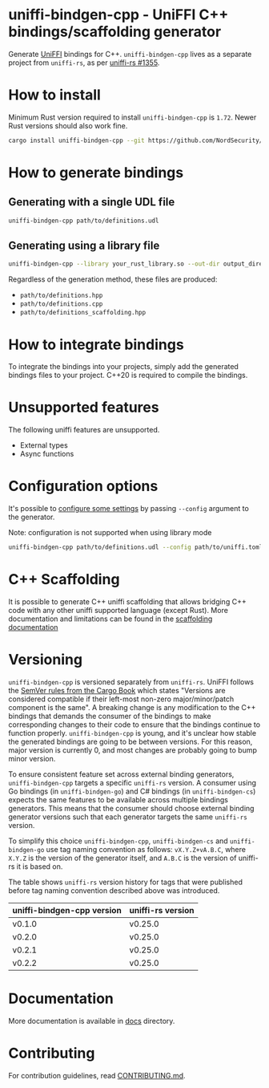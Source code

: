 # uniffi-bindgen-cpp - UniFFI C++ bindings/scaffolding generator

Generate [UniFFI](https://github.com/mozilla/uniffi-rs) bindings for C++. `uniffi-bindgen-cpp` lives
as a separate project from `uniffi-rs`, as per
[uniffi-rs #1355](https://github.com/mozilla/uniffi-rs/issues/1355).

# How to install

Minimum Rust version required to install `uniffi-bindgen-cpp` is `1.72`.
Newer Rust versions should also work fine.

```bash
cargo install uniffi-bindgen-cpp --git https://github.com/NordSecurity/uniffi-bindgen-cpp --tag v0.6.2+v0.25.0
```

# How to generate bindings

## Generating with a single UDL file

```bash
uniffi-bindgen-cpp path/to/definitions.udl
```

## Generating using a library file

```bash
uniffi-bindgen-cpp --library your_rust_library.so --out-dir output_directory
```

Regardless of the generation method, these files are produced:

* `path/to/definitions.hpp`
* `path/to/definitions.cpp`
* `path/to/definitions_scaffolding.hpp`

# How to integrate bindings

To integrate the bindings into your projects, simply add the generated bindings files to your project.
C++20 is required to compile the bindings.

# Unsupported features

The following uniffi features are unsupported.

* External types
* Async functions

# Configuration options

It's possible to [configure some settings](docs/CONFIGURATION.md) by passing `--config`
argument to the generator.

Note: configuration is not supported when using library mode

```bash
uniffi-bindgen-cpp path/to/definitions.udl --config path/to/uniffi.toml
```

# C++ Scaffolding

It is possible to generate C++ uniffi scaffolding that allows bridging C++ code with any other uniffi supported language (except Rust).
More documentation and limitations can be found in the [scaffolding documentation](docs/SCAFFOLDING.md)

# Versioning

`uniffi-bindgen-cpp` is versioned separately from `uniffi-rs`. UniFFI follows the [SemVer rules from
the Cargo Book](https://doc.rust-lang.org/cargo/reference/resolver.html#semver-compatibility)
which states "Versions are considered compatible if their left-most non-zero
major/minor/patch component is the same". A breaking change is any modification to the C++ bindings
that demands the consumer of the bindings to make corresponding changes to their code to ensure that
the bindings continue to function properly. `uniffi-bindgen-cpp` is young, and it's unclear how stable
the generated bindings are going to be between versions. For this reason, major version is currently
0, and most changes are probably going to bump minor version.

To ensure consistent feature set across external binding generators, `uniffi-bindgen-cpp` targets
a specific `uniffi-rs` version. A consumer using Go bindings (in `uniffi-bindgen-go`) and C#
bindings (in `uniffi-bindgen-cs`) expects the same features to be available across multiple bindings
generators. This means that the consumer should choose external binding generator versions such that
each generator targets the same `uniffi-rs` version.

To simplify this choice `uniffi-bindgen-cpp`, `uniffi-bindgen-cs` and `uniffi-bindgen-go` use tag naming convention
as follows: `vX.Y.Z+vA.B.C`, where `X.Y.Z` is the version of the generator itself, and `A.B.C` is
the version of uniffi-rs it is based on.

The table shows `uniffi-rs` version history for tags that were published before tag naming convention described above was introduced.

| uniffi-bindgen-cpp version               | uniffi-rs version                                |
|------------------------------------------|--------------------------------------------------|
| v0.1.0                                   | v0.25.0                                          |
| v0.2.0                                   | v0.25.0                                          |
| v0.2.1                                   | v0.25.0                                          |
| v0.2.2                                   | v0.25.0                                          |

# Documentation

More documentation is available in [docs](docs) directory.

# Contributing

For contribution guidelines, read [CONTRIBUTING.md](CONTRIBUTING.md).
